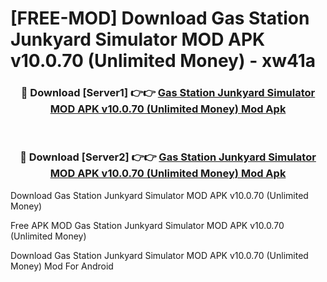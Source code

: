 # [FREE-MOD] Download Gas Station Junkyard Simulator MOD APK v10.0.70 (Unlimited Money) - xw41a


<div align="center">
<h3>🔴 Download [Server1] 👉👉 <a href="https://apk-comot.site?title=Gas_Station_Junkyard_Simulator_MOD_APK_v10.0.70_(Unlimited_Money)">Gas Station Junkyard Simulator MOD APK v10.0.70 (Unlimited Money) Mod Apk</a></h3><br>

<h3>🔴 Download [Server2] 👉👉 <a href="https://apk-comot.site?title=Gas_Station_Junkyard_Simulator_MOD_APK_v10.0.70_(Unlimited_Money)">Gas Station Junkyard Simulator MOD APK v10.0.70 (Unlimited Money) Mod Apk</a></h3>
</div>



Download Gas Station Junkyard Simulator MOD APK v10.0.70 (Unlimited Money) 

Free APK MOD Gas Station Junkyard Simulator MOD APK v10.0.70 (Unlimited Money) 

Download Gas Station Junkyard Simulator MOD APK v10.0.70 (Unlimited Money) Mod For Android
